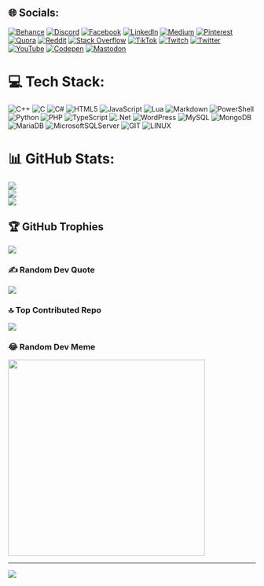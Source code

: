 
## 🌐 Socials:
[![Behance](https://img.shields.io/badge/Behance-1769ff?logo=behance&logoColor=white)](https://behance.net/clgi) [![Discord](https://img.shields.io/badge/Discord-%237289DA.svg?logo=discord&logoColor=white)](https://discord.gg/fecure) [![Facebook](https://img.shields.io/badge/Facebook-%231877F2.svg?logo=Facebook&logoColor=white)](https://facebook.com/clgi) [![LinkedIn](https://img.shields.io/badge/LinkedIn-%230077B5.svg?logo=linkedin&logoColor=white)](https://linkedin.com/in/clgi) [![Medium](https://img.shields.io/badge/Medium-12100E?logo=medium&logoColor=white)](https://medium.com/@clgi) [![Pinterest](https://img.shields.io/badge/Pinterest-%23E60023.svg?logo=Pinterest&logoColor=white)](https://pinterest.com/clgi) [![Quora](https://img.shields.io/badge/Quora-%23B92B27.svg?logo=Quora&logoColor=white)](https://quora.com/profile/clgi) [![Reddit](https://img.shields.io/badge/Reddit-%23FF4500.svg?logo=Reddit&logoColor=white)](https://reddit.com/user/clgi) [![Stack Overflow](https://img.shields.io/badge/-Stackoverflow-FE7A16?logo=stack-overflow&logoColor=white)](https://stackoverflow.com/users/clgi) [![TikTok](https://img.shields.io/badge/TikTok-%23000000.svg?logo=TikTok&logoColor=white)](https://tiktok.com/@clgi) [![Twitch](https://img.shields.io/badge/Twitch-%239146FF.svg?logo=Twitch&logoColor=white)](https://twitch.tv/clgi) [![Twitter](https://img.shields.io/badge/Twitter-%231DA1F2.svg?logo=Twitter&logoColor=white)](https://twitter.com/clgi) [![YouTube](https://img.shields.io/badge/YouTube-%23FF0000.svg?logo=YouTube&logoColor=white)](https://youtube.com/@clgi) [![Codepen](https://img.shields.io/badge/Codepen-000000?style=for-the-badge&logo=codepen&logoColor=white)](https://codepen.io/clgi) [![Mastodon](https://img.shields.io/badge/-MASTODON-%232B90D9?style=for-the-badge&logo=mastodon&logoColor=white)](https://mastodon.social/@clgi) 

# 💻 Tech Stack:
![C++](https://img.shields.io/badge/c++-%2300599C.svg?style=for-the-badge&logo=c%2B%2B&logoColor=white) ![C](https://img.shields.io/badge/c-%2300599C.svg?style=for-the-badge&logo=c&logoColor=white) ![C#](https://img.shields.io/badge/c%23-%23239120.svg?style=for-the-badge&logo=c-sharp&logoColor=white) ![HTML5](https://img.shields.io/badge/html5-%23E34F26.svg?style=for-the-badge&logo=html5&logoColor=white) ![JavaScript](https://img.shields.io/badge/javascript-%23323330.svg?style=for-the-badge&logo=javascript&logoColor=%23F7DF1E) ![Lua](https://img.shields.io/badge/lua-%232C2D72.svg?style=for-the-badge&logo=lua&logoColor=white) ![Markdown](https://img.shields.io/badge/markdown-%23000000.svg?style=for-the-badge&logo=markdown&logoColor=white) ![PowerShell](https://img.shields.io/badge/PowerShell-%235391FE.svg?style=for-the-badge&logo=powershell&logoColor=white) ![Python](https://img.shields.io/badge/python-3670A0?style=for-the-badge&logo=python&logoColor=ffdd54) ![PHP](https://img.shields.io/badge/php-%23777BB4.svg?style=for-the-badge&logo=php&logoColor=white) ![TypeScript](https://img.shields.io/badge/typescript-%23007ACC.svg?style=for-the-badge&logo=typescript&logoColor=white) ![.Net](https://img.shields.io/badge/.NET-5C2D91?style=for-the-badge&logo=.net&logoColor=white) ![WordPress](https://img.shields.io/badge/WordPress-%23117AC9.svg?style=for-the-badge&logo=WordPress&logoColor=white) ![MySQL](https://img.shields.io/badge/mysql-%2300000f.svg?style=for-the-badge&logo=mysql&logoColor=white) ![MongoDB](https://img.shields.io/badge/MongoDB-%234ea94b.svg?style=for-the-badge&logo=mongodb&logoColor=white) ![MariaDB](https://img.shields.io/badge/MariaDB-003545?style=for-the-badge&logo=mariadb&logoColor=white) ![MicrosoftSQLServer](https://img.shields.io/badge/Microsoft%20SQL%20Server-CC2927?style=for-the-badge&logo=microsoft%20sql%20server&logoColor=white) ![GIT](https://img.shields.io/badge/Git-fc6d26?style=for-the-badge&logo=git&logoColor=white) ![LINUX](https://img.shields.io/badge/Linux-FCC624?style=for-the-badge&logo=linux&logoColor=black)
# 📊 GitHub Stats:
![](https://github-readme-stats.vercel.app/api?username=kvmclgi&theme=react&hide_border=false&include_all_commits=true&count_private=true)<br/>
![](https://github-readme-streak-stats.herokuapp.com/?user=kvmclgi&theme=react&hide_border=false)<br/>
![](https://github-readme-stats.vercel.app/api/top-langs/?username=kvmclgi&theme=react&hide_border=false&include_all_commits=true&count_private=true&layout=compact)

## 🏆 GitHub Trophies
![](https://github-profile-trophy.vercel.app/?username=kvmclgi&theme=tokyonight&no-frame=false&no-bg=true&margin-w=4)

### ✍️ Random Dev Quote
![](https://quotes-github-readme.vercel.app/api?type=horizontal&theme=radical)

### 🔝 Top Contributed Repo
![](https://github-contributor-stats.vercel.app/api?username=kvmclgi&limit=5&theme=tokyonight&combine_all_yearly_contributions=true)

### 😂 Random Dev Meme
<img src='https://randommeme-five.vercel.app/' style="height: 400px;"/>

---
[![](https://visitcount.itsvg.in/api?id=kvmclgi&icon=0&color=0)](https://visitcount.itsvg.in)

<!-- Proudly created with GPRM ( https://gprm.itsvg.in ) -->
